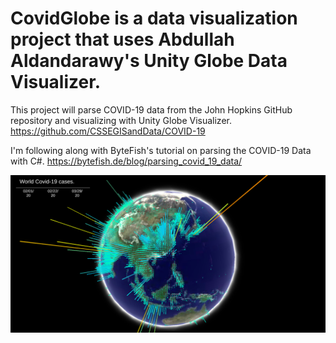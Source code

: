 # CovidGlobe is a data visualization project that uses Abdullah Aldandarawy's Unity Globe Data Visualizer.
This project will parse COVID-19 data from the John Hopkins GitHub repository and visualizing with Unity Globe Visualizer.
https://github.com/CSSEGISandData/COVID-19

I'm following along with ByteFish's tutorial on parsing the COVID-19 Data with C#.
https://bytefish.de/blog/parsing_covid_19_data/

  
  ![Image description](https://github.com/Misterboogie/CovidGlobe/blob/master/Covid01a.png)

